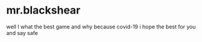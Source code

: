 # mr.blackshear
well I what the best game and why because covid-19
i hope the best for you and say safe
